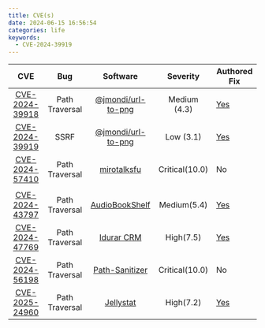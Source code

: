 ```yaml
---
title: CVE(s)
date: 2024-06-15 16:56:54
categories: life
keywords:
  - CVE-2024-39919
---
```


<!-- |CVE| Bug| Software| Severity| Authored| -->

|                                CVE                                |      Bug       |                                Software                                |    Severity    | Authored Fix                                                                               |
| :---------------------------------------------------------------: | :------------: | :--------------------------------------------------------------------: | :------------: | ------------------------------------------------------------------------------------------ |
| [CVE-2024-39918](https://nvd.nist.gov/vuln/detail/CVE-2024-39918) | Path Traversal | [@jmondi/url-to-png](https://www.npmjs.com/package/@jmondi/url-to-png) |  Medium (4.3)  | [Yes](https://github.com/jasonraimondi/url-to-png/security/advisories/GHSA-vvmv-wrvp-9gjr) |
| [CVE-2024-39919](https://nvd.nist.gov/vuln/detail/CVE-2024-39919) |      SSRF      | [@jmondi/url-to-png](https://www.npmjs.com/package/@jmondi/url-to-png) |   Low (3.1)    | [Yes](https://github.com/jasonraimondi/url-to-png/security/advisories/GHSA-342q-2mc2-5gmp) |
| [CVE-2024-57410](https://nvd.nist.gov/vuln/detail/CVE-2024-57410) | Path Traversal |     [mirotalksfu](https://github.com/miroslavpejic85/mirotalksfu/)     | Critical(10.0) | No                                                                                         |
|                                                                   |
| [CVE-2024-43797](https://nvd.nist.gov/vuln/detail/CVE-2024-43797) | Path Traversal |      [AudioBookShelf](https://github.com/advplyr/audiobookshelf/)      |  Medium(5.4)   | [Yes](https://github.com/advplyr/audiobookshelf/security/advisories/GHSA-gg56-vj58-g5mc)   |
| [CVE-2024-47769](https://nvd.nist.gov/vuln/detail/CVE-2024-47769) | Path Traversal |        [Idurar CRM](https://github.com/idurar/idurar-erp-crm/)         |   High(7.5)    | [Yes](https://github.com/idurar/idurar-erp-crm/security/advisories/GHSA-948g-2vm7-mfv7)    |
| [CVE-2024-56198](https://nvd.nist.gov/vuln/detail/CVE-2024-56198) | Path Traversal |     [Path-Sanitizer](https://github.com/cabraviva/path-sanitizer)      | Critical(10.0) | No                                                                                         |
| [CVE-2025-24960](https://nvd.nist.gov/vuln/detail/CVE-2025-24960) | Path Traversal |         [Jellystat](https://github.com/CyferShepard/Jellystat)         |   High(7.2)    | [Yes](https://github.com/CyferShepard/Jellystat/security/advisories/GHSA-6x46-6w9f-ffv6)   |

